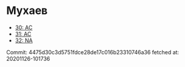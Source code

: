 # Мухаев
- [30: AC](30.md)
- [31: AC](31.md)
- [32: NA](32.md)

Commit: 4475d30c3d5751fdce28de17c016b23310746a36
 fetched at: 20201126-101736
